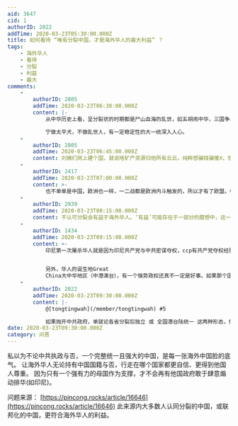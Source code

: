 ```yaml
---
aid: 3647
cid: 1
authorID: 2022
addTime: 2020-03-23T05:30:00.000Z
title: 如何看待 “唯有分裂中国，才是海外华人的最大利益” ？
tags:
    - 海外华人
    - 看待
    - 分裂
    - 利益
    - 最大
comments:
    -
        authorID: 2805
        addTime: 2020-03-23T06:30:00.000Z
        content: |-
            从中华历史上看，呈分裂状的时期都是尸山血海的乱世，如五胡闹中华，三国争斗…民众百姓大多不好过，饥寒交迫。

            宁做太平犬，不做乱世人，有一定稳定性的大一统深入人心。
    -
        authorID: 2805
        addTime: 2020-03-23T06:45:00.000Z
        content: 刘姨们网上建个国，就说啥矿产资源归他所有云云，纯粹想骗钱骗傻X，想当皇帝想疯了。
    -
        authorID: 2417
        addTime: 2020-03-23T07:00:00.000Z
        content: >-
            也不单单是中国，欧洲也一样，一二战都是欧洲内斗触发的，所以才有了欧盟。中国分裂确实有利于海外华人的利益，但为了少数华人利益令14亿人生灵涂炭，在我看来是极其恶劣的反人类思想。
    -
        authorID: 2939
        addTime: 2020-03-23T08:15:00.000Z
        content: 不认可分裂会有益于海外华人。‘有益’可能存在于一部分的臆想中，这一部分中的一部分还要先把自己臆想成海外华人。
    -
        authorID: 1434
        addTime: 2020-03-23T09:15:00.000Z
        content: >-
            印尼第一次屠杀华人就是因为印尼共产党与中共密谋夺权，ccp有共产党夺权经验，然而被推翻，并且被写入印尼宪法，禁止共产主义，与中国交往中禁止涉及意识形态。


            另外，华人的诞生地Great
            China大中华地区（中港澳台），有一个强势政权还真不一定是好事。如果那个国家不统战华人，并且不用华人当代理人的话，华人可以在政治上少一层歧视。华人被歧视有多层，亚裔面孔歧视、中国屈辱近代史歧视、ccp的代理人歧视以及企图影响欧美文化歧视。像普通国家一样，如果那个大中华政权可以正视华人，秉持“华人应当祖国第一、祖籍国第二”“华人在大是大非面前应当支持祖国而不是祖籍国”“华人应该建设自己的祖国而不是祖籍国”“华人不应该在祖国获得一切，然后老去逃到祖籍国逃避遗产税”，等等，那就很好。
    -
        authorID: 2022
        addTime: 2020-03-23T09:30:00.000Z
        content: |-
            @[tongtingwah](/member/tongtingwah) #5

            如果抛开中共政府，单就论各省分裂后独立 或 全国港台陆统一 这两种形态，你觉得哪种更好？
date: 2020-03-23T09:30:00.000Z
category: 问答
---
```


私以为不论中共执政与否，一个完整统一且强大的中国，是每一张海外中国脸的底气。 让海外华人无论持有中国国籍与否，行走在哪个国家都更自信、更得到他国人尊重。 因为只有一个强有力的母国作为支撑，才不会再有他国政府敢于肆意煽动排华(如印尼)。

问题来源： [https://pincong.rocks/article/16646](https://pincong.rocks/article/16646) 此来源内大多数人认同分裂的中国，或联邦化的中国，更符合海外华人的利益。
